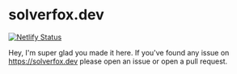 # solverfox.dev

[![Netlify Status](https://api.netlify.com/api/v1/badges/f6791c2b-98f3-4846-aad1-ccd92b16c7cc/deploy-status)](https://app.netlify.com/sites/solverfox/deploys)

Hey, I'm super glad you made it here. If you've found any issue on https://solverfox.dev
please open an issue or open a pull request.
